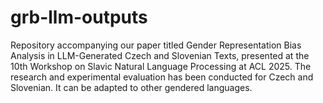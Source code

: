 # grb-llm-outputs
Repository accompanying our paper titled Gender Representation Bias Analysis in LLM-Generated Czech and Slovenian Texts, presented at the 10th Workshop on Slavic Natural Language Processing at ACL 2025. The research and experimental evaluation has been conducted for Czech and Slovenian. It can be adapted to other gendered languages.
